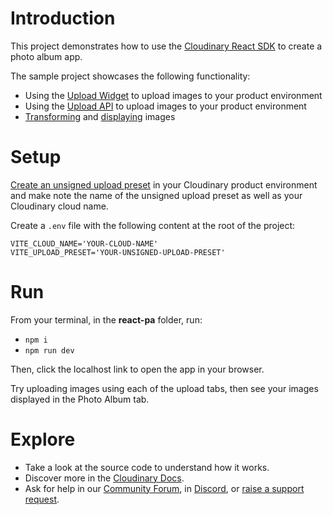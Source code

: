 # Introduction
This project demonstrates how to use the [Cloudinary React SDK](https://cloudinary.com/documentation/react_integration) to create a photo album app. 

The sample project showcases the following functionality:

* Using the [Upload Widget](https://cloudinary.com/documentation/upload_widget) to upload images to your product environment
* Using the [Upload API](https://cloudinary.com/documentation/image_upload_api_reference) to upload images to your product environment
* [Transforming](https://cloudinary.com/documentation/image_transformations) and [displaying](https://cloudinary.com/documentation/react_image_transformations#plugins) images

# Setup

[Create an unsigned upload preset](https://cloudinary.com/documentation/upload_presets#creating_and_managing_upload_presets) in your Cloudinary product environment and make note the name of the unsigned upload preset as well as your Cloudinary cloud name.

Create a `.env` file with the following content at the root of the project:

```
VITE_CLOUD_NAME='YOUR-CLOUD-NAME'
VITE_UPLOAD_PRESET='YOUR-UNSIGNED-UPLOAD-PRESET'
```

# Run

From your terminal, in the **react-pa** folder, run: 

* `npm i`
* `npm run dev` 

Then, click the localhost link to open the app in your browser.

Try uploading images using each of the upload tabs, then see your images displayed in the Photo Album tab.

# Explore

* Take a look at the source code to understand how it works.  
* Discover more in the [Cloudinary Docs](https://cloudinary.com/documentation).
* Ask for help in our [Community Forum](https://community.cloudinary.com/), in [Discord](https://discord.gg/Cloudinary), or [raise a support request](https://support.cloudinary.com/hc/en-us/requests/new).

